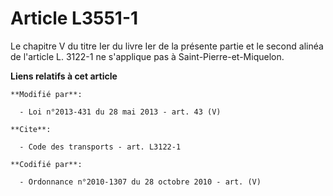 # Article L3551-1

Le chapitre V du titre Ier du livre Ier de la présente partie et le second alinéa de l'article L. 3122-1 ne s'applique pas à
Saint-Pierre-et-Miquelon.

**Liens relatifs à cet article**

	**Modifié par**:

	  - Loi n°2013-431 du 28 mai 2013 - art. 43 (V)

	**Cite**:

	  - Code des transports - art. L3122-1

	**Codifié par**:

	  - Ordonnance n°2010-1307 du 28 octobre 2010 - art. (V)
